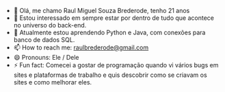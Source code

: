 - 👋 Olá, me chamo Raul Miguel Souza Brederode, tenho 21 anos
- 👀 Estou interessado em sempre estar por dentro de tudo que acontece no universo do back-end.
- 🌱 Atualmente estou aprendendo Python e Java, com conexões para banco de dados SQL.
- 📫 How to reach me: raulbrederode@gmail.com
- 😄 Pronouns: Ele / Dele
- ⚡ Fun fact: Comecei a gostar de programação quando vi vários bugs em sites e plataformas de trabalho e quis descobrir como se criavam os sites e como melhorar eles.

